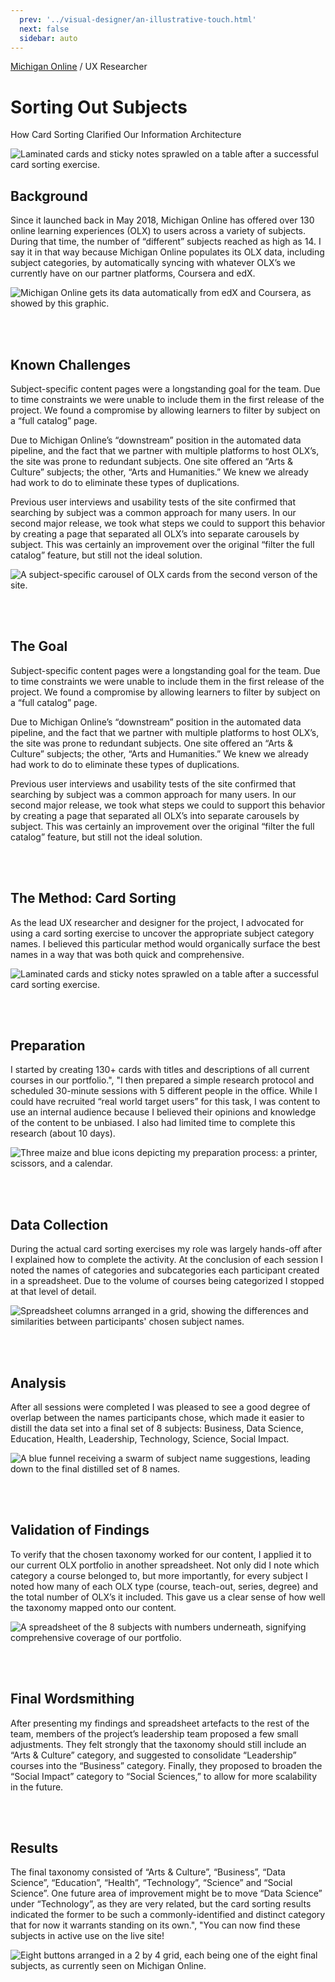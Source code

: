 ```yaml
---
  prev: '../visual-designer/an-illustrative-touch.html'
  next: false
  sidebar: auto
---
```


[Michigan Online](/michigan-online/ "Michigan Online") / UX Researcher

# Sorting Out Subjects
How Card Sorting Clarified Our Information Architecture

![Laminated cards and sticky notes sprawled on a table after a successful card sorting exercise.](../../img/michigan-online/card-sorting/the-method.png "Laminated cards and sticky notes sprawled on a table after a successful card sorting exercise.")

## Background
Since it launched back in May 2018, Michigan Online has offered over 130 online learning experiences (OLX) to users across a variety of subjects. During that time, the number of “different” subjects reached as high as 14. I say it in that way because Michigan Online populates its OLX data, including subject categories, by automatically syncing with whatever OLX’s we currently have on our partner platforms, Coursera and edX.

![Michigan Online gets its data automatically from edX and Coursera, as showed by this graphic.](../../img/michigan-online/card-sorting/background.png "Michigan Online gets its data automatically from edX and Coursera, as showed by this graphic.")

<br>
<br>

## Known Challenges

Subject-specific content pages were a longstanding goal for the team. Due to time constraints we were unable to include them in the first release of the project. We found a compromise by allowing learners to filter by subject on a “full catalog” page.

Due to Michigan Online’s “downstream” position in the automated data pipeline, and the fact that we partner with multiple platforms to host OLX’s, the site was prone to redundant subjects. One site offered an “Arts & Culture” subjects; the other, “Arts and Humanities.” We knew we already had work to do to eliminate these types of duplications.

Previous user interviews and usability tests of the site confirmed that searching by subject was a common approach for many users. In our second major release, we took what steps we could to support this behavior by creating a page that separated all OLX’s into separate carousels by subject. This was certainly an improvement over the original “filter the full catalog” feature, but still not the ideal solution.

![A subject-specific carousel of OLX cards from the second verson of the site.](../../img/michigan-online/card-sorting/known-challenges.png "A subject-specific carousel of OLX cards from the second verson of the site.")

<br>
<br>

## The Goal

Subject-specific content pages were a longstanding goal for the team. Due to time constraints we were unable to include them in the first release of the project. We found a compromise by allowing learners to filter by subject on a “full catalog” page.

Due to Michigan Online’s “downstream” position in the automated data pipeline, and the fact that we partner with multiple platforms to host OLX’s, the site was prone to redundant subjects. One site offered an “Arts & Culture” subjects; the other, “Arts and Humanities.” We knew we already had work to do to eliminate these types of duplications.

Previous user interviews and usability tests of the site confirmed that searching by subject was a common approach for many users. In our second major release, we took what steps we could to support this behavior by creating a page that separated all OLX’s into separate carousels by subject. This was certainly an improvement over the original “filter the full catalog” feature, but still not the ideal solution.

<br>
<br>

## The Method: Card Sorting

As the lead UX researcher and designer for the project, I advocated for using a card sorting exercise to uncover the appropriate subject category names. I believed this particular method would organically surface the best names in a way that was both quick and comprehensive.

![Laminated cards and sticky notes sprawled on a table after a successful card sorting exercise.](../../img/michigan-online/card-sorting/the-method.png "Laminated cards and sticky notes sprawled on a table after a successful card sorting exercise.")

<br>
<br>

## Preparation

I started by creating 130+ cards with titles and descriptions of all current courses in our portfolio.", "I then prepared a simple research protocol and scheduled 30-minute sessions with 5 different people in the office. While I could have recruited “real world target users” for this task, I was content to use an internal audience because I believed their opinions and knowledge of the content to be unbiased. I also had limited time to complete this research (about 10 days).

![Three maize and blue icons depicting my preparation process: a printer, scissors, and a calendar.](../../img/michigan-online/card-sorting/preparation.png "Three maize and blue icons depicting my preparation process: a printer, scissors, and a calendar.")

<br>
<br>

## Data Collection

During the actual card sorting exercises my role was largely hands-off after I explained how to complete the activity. At the conclusion of each session I noted the names of categories and subcategories each participant created in a spreadsheet. Due to the volume of courses being categorized I stopped at that level of detail.

![Spreadsheet columns arranged in a grid, showing the differences and similarities between participants' chosen subject names.](../../img/michigan-online/card-sorting/data-collection.png "TSpreadsheet columns arranged in a grid, showing the differences and similarities between participants' chosen subject names.")

<br>
<br>

## Analysis

After all sessions were completed I was pleased to see a good degree of overlap between the names participants chose, which made it easier to distill the data set into a final set of 8 subjects: Business, Data Science, Education, Health, Leadership, Technology, Science, Social Impact.

![A blue funnel receiving a swarm of subject name suggestions, leading down to the final distilled set of 8 names.](../../img/michigan-online/card-sorting/analysis.png "TA blue funnel receiving a swarm of subject name suggestions, leading down to the final distilled set of 8 names.")

<br>
<br>

## Validation of Findings

To verify that the chosen taxonomy worked for our content, I applied it to our current OLX portfolio in another spreadsheet. Not only did I note which category a course belonged to, but more importantly, for every subject I noted how many of each OLX type (course, teach-out, series, degree) and the total number of OLX’s it included. This gave us a clear sense of how well the taxonomy mapped onto our content.

![A spreadsheet of the 8 subjects with numbers underneath, signifying comprehensive coverage of our portfolio.](../../img/michigan-online/card-sorting/validation.png "TA spreadsheet of the 8 subjects with numbers underneath, signifying comprehensive coverage of our portfolio.")

<br>
<br>

## Final Wordsmithing

After presenting my findings and spreadsheet artefacts to the rest of the team, members of the project’s leadership team proposed a few small adjustments. They felt strongly that the taxonomy should still include an “Arts & Culture” category, and suggested to consolidate “Leadership” courses into the “Business” category. Finally, they proposed to broaden the “Social Impact” category to “Social Sciences,” to allow for more scalability in the future.

<br>
<br>

## Results

The final taxonomy consisted of “Arts & Culture”, “Business”, “Data Science”, “Education”, “Health”, “Technology”, “Science” and “Social Science”. One future area of improvement might be to move “Data Science” under “Technology”, as they are very related, but the card sorting results indicated the former to be such a commonly-identified and distinct category that for now it warrants standing on its own.", "You can now find these subjects in active use on the live site!

![Eight buttons arranged in a 2 by 4 grid, each being one of the eight final subjects, as currently seen on Michigan Online.](../../img/michigan-online/card-sorting/results.png "TEight buttons arranged in a 2 by 4 grid, each being one of the eight final subjects, as currently seen on Michigan Online.")

<br>
<br>

